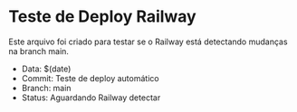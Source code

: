 # Teste de Deploy Railway

Este arquivo foi criado para testar se o Railway está detectando mudanças na branch main.

- Data: $(date)
- Commit: Teste de deploy automático
- Branch: main
- Status: Aguardando Railway detectar